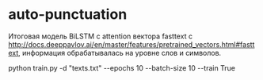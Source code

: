 # auto-punctuation
Итоговая модель BiLSTM с attention вектора fasttext с http://docs.deeppavlov.ai/en/master/features/pretrained_vectors.html#fasttext, информация обрабатывалась на уровне слов и символов.

python train.py -d "texts.txt" --epochs 10 --batch-size 10 --train True
